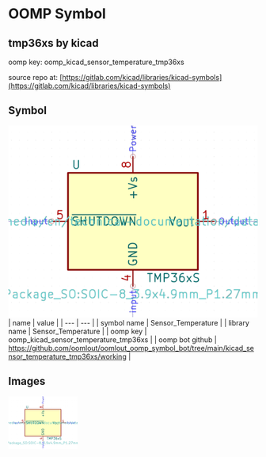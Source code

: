 # OOMP Symbol  
## tmp36xs  by kicad  
  
oomp key: oomp_kicad_sensor_temperature_tmp36xs  
  
source repo at: [https://gitlab.com/kicad/libraries/kicad-symbols](https://gitlab.com/kicad/libraries/kicad-symbols)  
## Symbol  
  
[![working.png](working_600.png)](working.png)  
| name | value | 
| --- | --- | 
| symbol name | Sensor_Temperature | 
| library name | Sensor_Temperature | 
| oomp key | oomp_kicad_sensor_temperature_tmp36xs | 
| oomp bot github | https://github.com/oomlout/oomlout_oomp_symbol_bot/tree/main/kicad_sensor_temperature_tmp36xs/working | 
## Images  
  
[![working.png](working_140.png)](working.png)  
